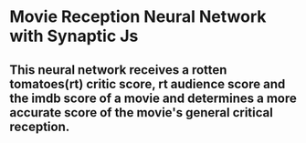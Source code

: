 # Movie Reception Neural Network with Synaptic Js

## This neural network receives a rotten tomatoes(rt) critic score, rt audience score and the imdb score of a movie and determines a more accurate score of the movie's general critical reception. 


 
